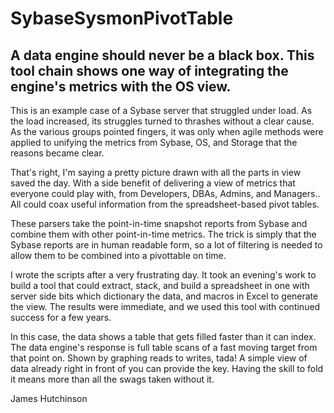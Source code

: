 # SybaseSysmonPivotTable
A data engine should never be a black box.  This tool chain shows one way of integrating the engine's metrics with the OS view.
-----------------------
This is an example case of a Sybase server that struggled under load.  As the load increased, its struggles turned to thrashes without a clear cause.  As the various groups pointed fingers, it was only when agile methods were applied to unifying the metrics from Sybase, OS, and Storage that the reasons became clear.  

That's right, I'm saying a pretty picture drawn with all the parts in view saved the day.  With a side benefit of delivering a view of metrics that everyone could play with, from Developers, DBAs, Admins, and Managers.. All could coax useful information from the spreadsheet-based pivot tables.

These parsers take the point-in-time snapshot reports from Sybase and combine them with other point-in-time metrics.  The trick is simply that the Sybase reports are in human readable form, so a lot of filtering is needed to allow them to be combined into a pivottable on time.

I wrote the scripts after a very frustrating day.  It took an evening's work to build a tool that could extract, stack, and build a spreadsheet in one with server side bits which dictionary the data, and macros in Excel to generate the view.  The results were immediate, and we used this tool with continued success for a few years.

In this case, the data shows a table that gets filled faster than it can index.  The data engine's response is full table scans of a fast moving target from that point on.  Shown by graphing reads to writes, tada!  A simple view of data already right in front of you can provide the key.  Having the skill to fold it means more than all the swags taken without it.

James Hutchinson
